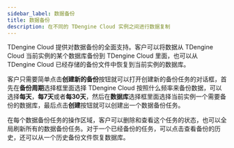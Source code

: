 ```yaml
---
sidebar_label: 数据备份
title: 数据备份
description: 在不同的 TDengine Cloud 实例之间进行数据复制
---
```


TDengine Cloud 提供对数据备份的全面支持。客户可以将数据从 TDengine Cloud 当前实例的某个数据库备份到 TDengine Cloud 里面，也可以从 TDengine Cloud 已经存储的备份文件中恢复到当前实例的数据库。

客户只需要简单点击**创建新的备份**按钮就可以打开创建新的备份任务的对话框，首先在**备份周期**选择框里面选择 TDengine Cloud 按照什么频率来备份数据，可以选择**每天**，**每7天**或者**每30天**，然后在**数据库**选择框里面选择当前实例一个需要备份的数据库，最后点击**创建**按钮就可以创建出一个数据备份任务。

在每个数据备份任务的操作区域，客户可以删除和查看这个任务的状态，也可以全局刷新所有的数据备份任务。对于一个已经备份的任务，可以点击查看备份的历史，还可以从一个历史备份文件恢复数据库。
